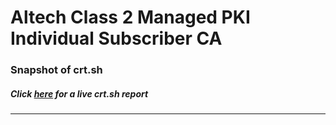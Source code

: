 # Altech Class 2 Managed PKI Individual Subscriber CA
### Snapshot of crt.sh
##### Click [here](https://crt.sh/?q=2EA2DDD0D7EEA111EA4800DA2C25E1A5F5596551C243F8DD622D2F24A4DB2139) for a live crt.sh report

---
